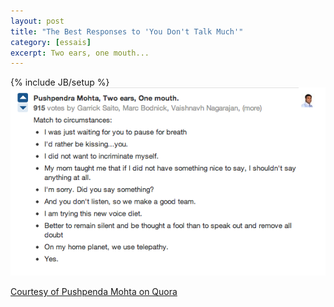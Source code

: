```yaml
---
layout: post
title: "The Best Responses to 'You Don't Talk Much'"
category: [essais]
excerpt: Two ears, one mouth...
---
```

{% include JB/setup %}
![Responses to 'You Don't Talk Much'](/assets/images/communication-response.png)

[Courtesy of Pushpenda Mohta on Quora](http://www.quora.com/Conversations/What-are-the-best-responses-to-you-dont-talk-much)